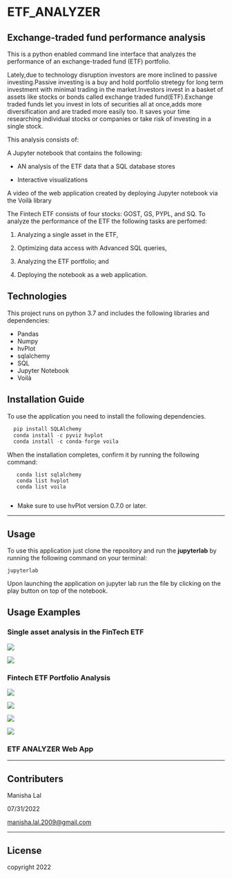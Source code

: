 # ETF_ANALYZER #
Exchange-traded fund performance analysis
---
This is a python enabled command line interface that analyzes the performance of  an exchange-traded fund (ETF) portfolio.

Lately,due to technology disruption investors are more inclined to passive investing.Passive investing is a buy and hold portfolio stretegy for long term investment with minimal trading in the market.Investors invest in a basket of assets like stocks or bonds called exchange traded fund(ETF).Exchange traded funds let you invest in lots of securities all at once,adds more diversification and are traded more easily too. It saves your time researching individual stocks or companies or take risk of investing in a single stock.

This analysis consists of:

A Jupyter notebook that contains the following:

* AN analysis of the ETF data that a SQL database stores

* Interactive visualizations

A  video of the web application created by deploying Jupyter notebook via the Voilà library

The Fintech ETF consists of four stocks: GOST, GS, PYPL, and SQ. To analyze the performance of the ETF the following tasks are perfomed:

1. Analyzing a single asset in the ETF,

2. Optimizing data access with Advanced SQL queries,

3. Analyzing the ETF portfolio; and

4. Deploying the notebook as a web application.


## Technologies
This project runs on python 3.7 and includes the following libraries and dependencies:

* Pandas
* Numpy
* hvPlot
* sqlalchemy
* SQL
* Jupyter Notebook
* Voilà 

## Installation Guide

To use the application you need to install the following dependencies.

```python
  pip install SQLAlchemy
  conda install -c pyviz hvplot 
  conda install -c conda-forge voila
```
When the installation completes, confirm it by running the following command:

```
   conda list sqlalchemy
   conda list hvplot
   conda list voila
   
```   

* Make sure to use hvPlot version 0.7.0 or later.
---

## Usage

To use this application just clone the repository and run the **jupyterlab** by running the following command on your terminal:

```jupyterlab```

Upon launching the application  on jupyter lab run the file by clicking on the play button on top of the notebook. 


## Usage Examples

### Single asset analysis in the FinTech ETF ###


![](images/paypal_daily_returns.png)



![](images/paypal_cum_returns.png)

### Fintech ETF Portfolio Analysis ###



![](images/etf_daily_returns.png)


![](images/etf_annual_returns.png)



![](images/etf_cum_returns.png)



![](images/etf_cum_plot.png)

### ETF ANALYZER Web App ###



[](images/etf_app.mov)


___


## Contributers

Manisha Lal

07/31/2022

manisha.lal.2009@gmail.com
___


## License

copyright 2022